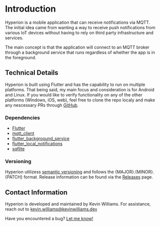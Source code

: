 # Introduction

Hyperion is a mobile application that can receive notifications via MQTT. The
initial idea came from wanting a way to receive push notifications from various
IoT devices without having to rely on third party infrastructure and services.

The main concept is that the application will connect to an MQTT broker through
a background service that runs regardless of whether the app is in the
foreground.

## Technical Details

Hyperion is built using Flutter and has the capability to run on multiple
platforms. That being said, my main focus and consideration is for Android and
Linux. If you would like to verify functionality on any of the other platforms
(Windows, iOS, web), feel free to clone the repo localy and make any nescessary
PRs through [GitHub](https://github.com/Demetrioz/Hyperion).

### Dependencies

- [Flutter](https://flutter.dev/)
- [mqtt_client](https://pub.dev/packages/mqtt_client)
- [flutter_backgroound_service](https://pub.dev/packages/flutter_background_service)
- [flutter_local_notifications](https://pub.dev/packages/flutter_local_notifications)
- [sqflite](https://pub.dev/packages/sqflite)

### Versioning

Hyperion utilizess [semantic versioning](https://semver.org/) and follows the
\{MAJOR\}.\{MINOR\}.\{PATCH\} format. Release information can be found via the
[Releases](releases/0.1.0) page.

## Contact Information

Hyperion is developed and maintained by Kevin Williams. For assistance, reach
out to
[kevin.williams@kevinwilliams.dev](mailto:kevin.williams@kevinwilliams.dev)

Have you encountered a bug?
[Let me know!](https://github.com/Demetrioz/Hyperion/issues)
